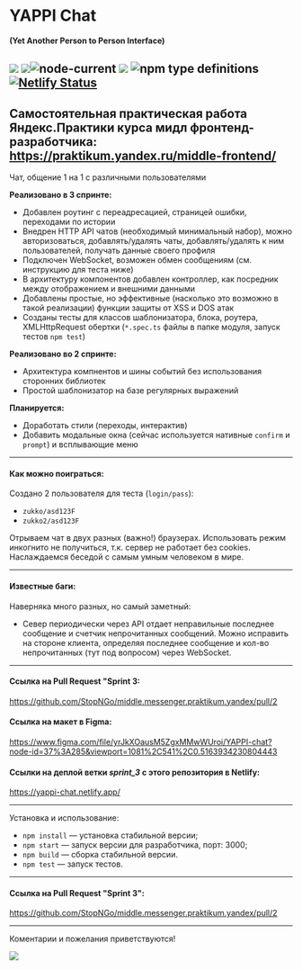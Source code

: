 
# YAPPI Chat

**(Yet Another Person to Person Interface)**

![](https://img.shields.io/badge/version-0.3.0-lightgrey)
![](https://img.shields.io/badge/ES-2020-green)![node-current](https://img.shields.io/node/v/npm)  ![](https://img.shields.io/badge/parcel-1.12-green)
![npm type definitions](https://img.shields.io/npm/types/typescript)
[![Netlify Status](https://api.netlify.com/api/v1/badges/b04381de-147a-42f1-bf72-eff2e6dbd7f7/deploy-status)](https://app.netlify.com/sites/yappi-chat/deploys)
------------
Самостоятельная практическая работа Яндекс.Практики курса мидл фронтенд-разработчика:
https://praktikum.yandex.ru/middle-frontend/
------------
Чат, общение 1 на 1 с различными пользователями

**Реализовано в 3 спринте:**
- Добавлен роутинг с переадресацией, страницей ошибки, переходами по истории
- Внедрен HTTP API чатов (необходимый минимальный набор), можно авторизоваться, добавлять/удалять чаты, добавлять/удалять к ним пользователей, получать данные своего профиля
- Подключен WebSocket, возможен обмен сообщениям (см. инструкцию для теста ниже)
- В архитектуру компонентов добавлен контроллер, как посредник между отображением и внешними данными
- Добавлены простые, но эффективные (насколько это возможно в такой реализации) функции защиты от XSS и DOS атак
- Созданы тесты для классов шаблонизатора, блока, роутера, XMLHttpRequest обертки (`*.spec.ts` файлы в папке модуля, запуск тестов `npm test`)

**Реализовано во 2 спринте:**
- Архитектура компнентов и шины событий без использования сторонних библиотек
- Простой шаблонизатор на базе регулярных выражений

**Планируется:**
- Доработать стили (переходы, интерактив)
- Добавить модальные окна (сейчас используется нативные `confirm` и `prompt`) и всплывающие меню

------------
#### Как можно поиграться:

Создано 2 пользователя для теста (`login/pass`):
- `zukko/asd123F`
- `zukko2/asd123F`

Отрываем чат в двух разных (важно!) браузерах. Использовать режим инкогнито не получиться, т.к. сервер не работает без cookies.
Наслаждаемся беседой с самым умным человеком в мире.

------------
#### Известные баги:

Наверняка много разных, но самый заметный:
- Север периодически через API отдает неправильные последнее сообщение и счетчик непрочитанных сообщений. Можно исправить на стороне клиента, определяя последнее сообщение и кол-во непрочитанных (тут под вопросом) через WebSocket.

------------
#### Ссылка на Pull Request "Sprint 3:

https://github.com/StopNGo/middle.messenger.praktikum.yandex/pull/2

#### Ссылка на макет в Figma:

https://www.figma.com/file/yrJkXOausM5ZgxMMwWUroi/YAPPI-chat?node-id=37%3A285&viewport=1081%2C541%2C0.5163934230804443

#### Ссылки на деплой ветки _sprint_3_ с этого репозитория в Netlify:

https://yappi-chat.netlify.app/




------------

Установка и использование:

-  `npm install` — установка стабильной версии;
-  `npm start` — запуск версии для разработчика, порт: 3000;
-  `npm build` — сборка стабильной версии.
-  `npm test` — запуск тестов.

------------
#### Ссылка на Pull Request "Sprint 3":

https://github.com/StopNGo/middle.messenger.praktikum.yandex/pull/2

------------
Коментарии и пожелания приветствуются!

![](https://media3.giphy.com/media/ME8tqJAgmQSH4Uo4Lg/giphy.gif?cid=ecf05e47mtq1fec44qom1ndttyqwheefa01ujz337keulekx&rid=giphy.gif)
